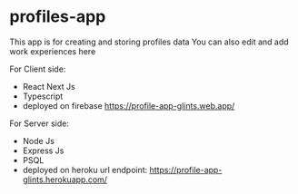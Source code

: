 # profiles-app
This app is for creating and storing profiles data
You can also edit and add work experiences here

For Client side:
* React Next Js
* Typescript
* deployed on firebase https://profile-app-glints.web.app/

For Server side:
* Node Js
* Express Js
* PSQL
* deployed on heroku url endpoint: https://profile-app-glints.herokuapp.com/
